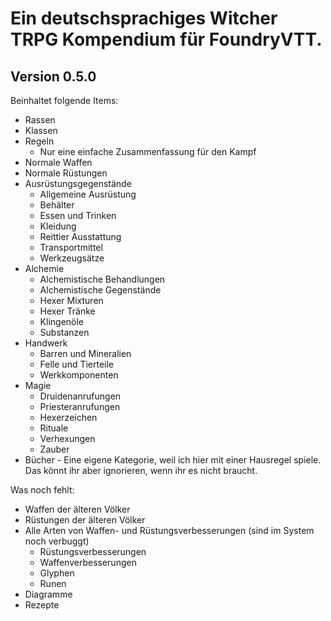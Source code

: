 # Ein deutschsprachiges Witcher TRPG Kompendium für FoundryVTT.

## Version 0.5.0
Beinhaltet folgende Items:
* Rassen
* Klassen
* Regeln
  * Nur eine einfache Zusammenfassung für den Kampf
* Normale Waffen
* Normale Rüstungen
* Ausrüstungsgegenstände
  * Allgemeine Ausrüstung
  * Behälter
  * Essen und Trinken
  * Kleidung
  * Reittier Ausstattung
  * Transportmittel
  * Werkzeugsätze
* Alchemie
  * Alchemistische Behandlungen
  * Alchemistische Gegenstände
  * Hexer Mixturen
  * Hexer Tränke
  * Klingenöle
  * Substanzen
* Handwerk
  * Barren und Mineralien
  * Felle und Tierteile
  * Werkkomponenten
* Magie
  * Druidenanrufungen
  * Priesteranrufungen
  * Hexerzeichen
  * Rituale
  * Verhexungen
  * Zauber
* Bücher - Eine eigene Kategorie, weil ich hier mit einer Hausregel spiele. Das könnt ihr aber ignorieren, wenn ihr es nicht braucht.

Was noch fehlt:
* Waffen der älteren Völker
* Rüstungen der älteren Völker
* Alle Arten von Waffen- und Rüstungsverbesserungen (sind im System noch verbuggt)
  * Rüstungsverbesserungen
  * Waffenverbesserungen
  * Glyphen
  * Runen
* Diagramme
* Rezepte